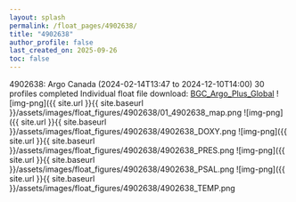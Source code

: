 ```yaml
---
layout: splash
permalink: /float_pages/4902638/
title: "4902638"
author_profile: false
last_created_on: 2025-09-26
toc: false
---
```

 
4902638: Argo Canada (2024-02-14T13:47 to 2024-12-10T14:00)
30 profiles completed
Individual float file download: [BGC_Argo_Plus_Global](https://ftp.soest.hawaii.edu/bgc_argo_plus/Individual_Floats/outliers_removed/4902638_Sprof_processed.nc)
![img-png]({{ site.url }}{{ site.baseurl }}/assets/images/float_figures/4902638/01_4902638_map.png
![img-png]({{ site.url }}{{ site.baseurl }}/assets/images/float_figures/4902638/4902638_DOXY.png
![img-png]({{ site.url }}{{ site.baseurl }}/assets/images/float_figures/4902638/4902638_PRES.png
![img-png]({{ site.url }}{{ site.baseurl }}/assets/images/float_figures/4902638/4902638_PSAL.png
![img-png]({{ site.url }}{{ site.baseurl }}/assets/images/float_figures/4902638/4902638_TEMP.png
